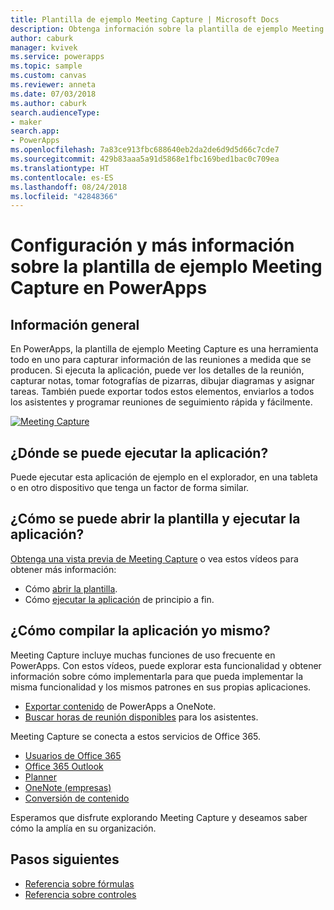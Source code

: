 ```yaml
---
title: Plantilla de ejemplo Meeting Capture | Microsoft Docs
description: Obtenga información sobre la plantilla de ejemplo Meeting Capture de PowerApps con el programa de instalación, información general y seminarios web de Deep Dive sobre cómo se compiló la aplicación.
author: caburk
manager: kvivek
ms.service: powerapps
ms.topic: sample
ms.custom: canvas
ms.reviewer: anneta
ms.date: 07/03/2018
ms.author: caburk
search.audienceType:
- maker
search.app:
- PowerApps
ms.openlocfilehash: 7a83ce913fbc688640eb2da2de6d9d5d66c7cde7
ms.sourcegitcommit: 429b83aaa5a91d5868e1fbc169bed1bac0c709ea
ms.translationtype: HT
ms.contentlocale: es-ES
ms.lasthandoff: 08/24/2018
ms.locfileid: "42848366"
---
```

# <a name="set-up-and-learn-about-the-meeting-capture-sample-template-in-powerapps"></a>Configuración y más información sobre la plantilla de ejemplo Meeting Capture en PowerApps

## <a name="overview"></a>Información general

 En PowerApps, la plantilla de ejemplo Meeting Capture es una herramienta todo en uno para capturar información de las reuniones a medida que se producen. Si ejecuta la aplicación, puede ver los detalles de la reunión, capturar notas, tomar fotografías de pizarras, dibujar diagramas y asignar tareas. También puede exportar todos estos elementos, enviarlos a todos los asistentes y programar reuniones de seguimiento rápida y fácilmente.

[![Meeting Capture](media/sample-meeting-capture/MeetingCapture.png)](https://aka.ms/previewmeetingcapture)

## <a name="where-can-i-run-the-app"></a>¿Dónde se puede ejecutar la aplicación?

Puede ejecutar esta aplicación de ejemplo en el explorador, en una tableta o en otro dispositivo que tenga un factor de forma similar.

## <a name="how-do-i-open-the-template-and-run-the-app"></a>¿Cómo se puede abrir la plantilla y ejecutar la aplicación?

[Obtenga una vista previa de Meeting Capture](https://aka.ms/previewmeetingcapture) o vea estos vídeos para obtener más información:

- Cómo [abrir la plantilla](https://www.youtube.com/watch?v=MTsbjln1AcA&index=1&list=PL8IYfXypsj2B5FizD0ZVVuzf49vr8yXFU).
- Cómo [ejecutar la aplicación](https://youtu.be/mGyxyJL4gJk) de principio a fin.

## <a name="how-do-i-build-the-app-myself"></a>¿Cómo compilar la aplicación yo mismo?

Meeting Capture incluye muchas funciones de uso frecuente en PowerApps. Con estos vídeos, puede explorar esta funcionalidad y obtener información sobre cómo implementarla para que pueda implementar la misma funcionalidad y los mismos patrones en sus propias aplicaciones.

- [Exportar contenido](https://youtu.be/D6kmeM0UFH0) de PowerApps a OneNote.
- [Buscar horas de reunión disponibles](https://youtu.be/gSD8m6d_Gv0) para los asistentes.

Meeting Capture se conecta a estos servicios de Office 365.

- [Usuarios de Office 365](https://docs.microsoft.com/en-us/connectors/office365users/)
- [Office 365 Outlook](https://docs.microsoft.com/en-us/connectors/office365/)
- [Planner](https://docs.microsoft.com/en-us/connectors/planner/)
- [OneNote (empresas)](https://docs.microsoft.com/en-us/connectors/onenote/)
- [Conversión de contenido](https://docs.microsoft.com/en-us/connectors/conversionservice/)

Esperamos que disfrute explorando Meeting Capture y deseamos saber cómo la amplía en su organización.

## <a name="next-steps"></a>Pasos siguientes
- [Referencia sobre fórmulas](https://docs.microsoft.com/en-us/powerapps/maker/canvas-apps/formula-reference)
- [Referencia sobre controles](https://docs.microsoft.com/en-us/powerapps/maker/canvas-apps/reference-properties)
 
